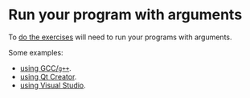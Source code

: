 # Run your program with arguments

To [do the exercises](5_do_the_exercise.md) will need to run your programs with arguments.

Some examples:

 * [using GCC/`g++`](run_your_program_with_arguments_gcc.md).
 * [using Qt Creator](run_your_program_with_arguments_qt_creator.md).
 * [using Visual Studio](run_your_program_with_arguments_vs.md).
